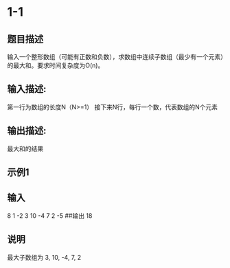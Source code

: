# 1-1
## 题目描述
输入一个整形数组（可能有正数和负数），求数组中连续子数组（最少有一个元素）的最大和。要求时间复杂度为O(n)。

## 输入描述:
第一行为数组的长度N（N>=1）
接下来N行，每行一个数，代表数组的N个元素
## 输出描述:
最大和的结果
## 示例1
## 输入
8
1
-2
3
10
-4
7
2
-5
##输出
18
## 说明
最大子数组为 3, 10, -4, 7, 2
